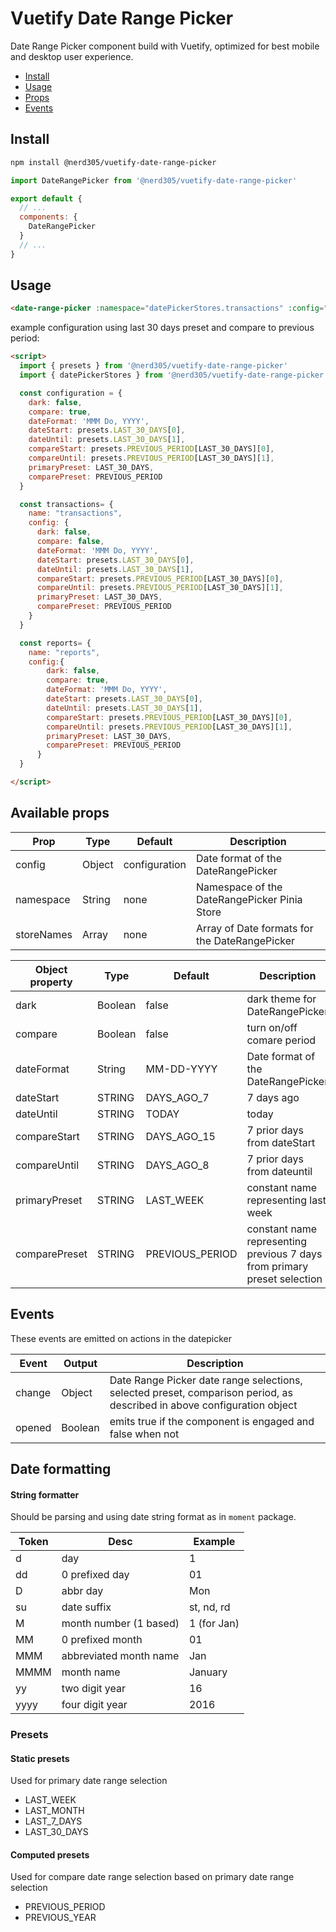 # Vuetify Date Range Picker

Date Range Picker component build with Vuetify, optimized for best mobile and desktop user experience.

- [Install](#installation)
- [Usage](#usage)
- [Props](#available-props)
- [Events](#events)

## Install

```bash
npm install @nerd305/vuetify-date-range-picker
```

```javascript
import DateRangePicker from '@nerd305/vuetify-date-range-picker'

export default {
  // ...
  components: {
    DateRangePicker
  }
  // ...
}
```

## Usage

```html
<date-range-picker :namespace="datePickerStores.transactions" :config="configuration" @change="setDateRange" />
```

example configuration using last 30 days preset and compare to previous period:

```html
<script>
  import { presets } from '@nerd305/vuetify-date-range-picker'
  import { datePickerStores } from '@nerd305/vuetify-date-range-picker'

  const configuration = {
    dark: false,
    compare: true,
    dateFormat: 'MMM Do, YYYY',
    dateStart: presets.LAST_30_DAYS[0],
    dateUntil: presets.LAST_30_DAYS[1],
    compareStart: presets.PREVIOUS_PERIOD[LAST_30_DAYS][0],
    compareUntil: presets.PREVIOUS_PERIOD[LAST_30_DAYS][1],
    primaryPreset: LAST_30_DAYS,
    comparePreset: PREVIOUS_PERIOD
  }

  const transactions= {
    name: "transactions",
    config: {
      dark: false,
      compare: false,
      dateFormat: 'MMM Do, YYYY',
      dateStart: presets.LAST_30_DAYS[0],
      dateUntil: presets.LAST_30_DAYS[1],
      compareStart: presets.PREVIOUS_PERIOD[LAST_30_DAYS][0],
      compareUntil: presets.PREVIOUS_PERIOD[LAST_30_DAYS][1],
      primaryPreset: LAST_30_DAYS,
      comparePreset: PREVIOUS_PERIOD
    }
  }

  const reports= {
    name: "reports",
    config:{
        dark: false,
        compare: true,
        dateFormat: 'MMM Do, YYYY',
        dateStart: presets.LAST_30_DAYS[0],
        dateUntil: presets.LAST_30_DAYS[1],
        compareStart: presets.PREVIOUS_PERIOD[LAST_30_DAYS][0],
        compareUntil: presets.PREVIOUS_PERIOD[LAST_30_DAYS][1],
        primaryPreset: LAST_30_DAYS,
        comparePreset: PREVIOUS_PERIOD
      }
  }

</script>
```

## Available props

| Prop        | Type   | Default       | Description                                     |
| ----------- | ------ | ------------- | ----------------------------------------------  |
| config      | Object | configuration | Date format of the DateRangePicker              |
| namespace   | String | none          | Namespace of the DateRangePicker Pinia Store    | 
| storeNames  | Array  | none          | Array of Date formats for the DateRangePicker   |

| Object property | Type    | Default         | Description                                                              |
| --------------- | ------- | --------------- | ------------------------------------------------------------------------ |
| dark            | Boolean | false           | dark theme for DateRangePicker                                           |
| compare         | Boolean | false           | turn on/off comare period                                                |
| dateFormat      | String  | MM-DD-YYYY      | Date format of the DateRangePicker                                       |
| dateStart       | STRING  | DAYS_AGO_7      | 7 days ago                                                               |
| dateUntil       | STRING  | TODAY           | today                                                                    |
| compareStart    | STRING  | DAYS_AGO_15     | 7 prior days from dateStart                                              |
| compareUntil    | STRING  | DAYS_AGO_8      | 7 prior days from dateuntil                                              |
| primaryPreset   | STRING  | LAST_WEEK       | constant name representing last week                                     |
| comparePreset   | STRING  | PREVIOUS_PERIOD | constant name representing previous 7 days from primary preset selection |

## Events

These events are emitted on actions in the datepicker

| Event  | Output  | Description                                                                                                             |
| ------ | ------- | ----------------------------------------------------------------------------------------------------------------------- |
| change | Object  | Date Range Picker date range selections, selected preset, comparison period, as described in above configuration object |
| opened | Boolean | emits true if the component is engaged and false when not                                                               |

## Date formatting

#### String formatter

Should be parsing and using date string format as in `moment` package.

| Token | Desc                   | Example     |
| ----- | ---------------------- | ----------- |
| d     | day                    | 1           |
| dd    | 0 prefixed day         | 01          |
| D     | abbr day               | Mon         |
| su    | date suffix            | st, nd, rd  |
| M     | month number (1 based) | 1 (for Jan) |
| MM    | 0 prefixed month       | 01          |
| MMM   | abbreviated month name | Jan         |
| MMMM  | month name             | January     |
| yy    | two digit year         | 16          |
| yyyy  | four digit year        | 2016        |

### Presets

#### Static presets

Used for primary date range selection

- LAST_WEEK
- LAST_MONTH
- LAST_7_DAYS
- LAST_30_DAYS

#### Computed presets

Used for compare date range selection based on primary date range selection

- PREVIOUS_PERIOD
- PREVIOUS_YEAR
